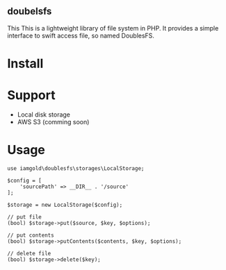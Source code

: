 doubelsfs
---------

This This is a lightweight library of file system in PHP. It provides a simple interface to swift access file, so named  DoublesFS.

# Install

# Support
- Local disk storage
- AWS S3 (comming soon)

# Usage
```
use iamgold\doublesfs\storages\LocalStorage;

$config = [
    'sourcePath' => __DIR__ . '/source'
];

$storage = new LocalStorage($config);

// put file
(bool) $storage->put($source, $key, $options);

// put contents
(bool) $storage->putContents($contents, $key, $options);

// delete file
(bool) $storage->delete($key);

```
